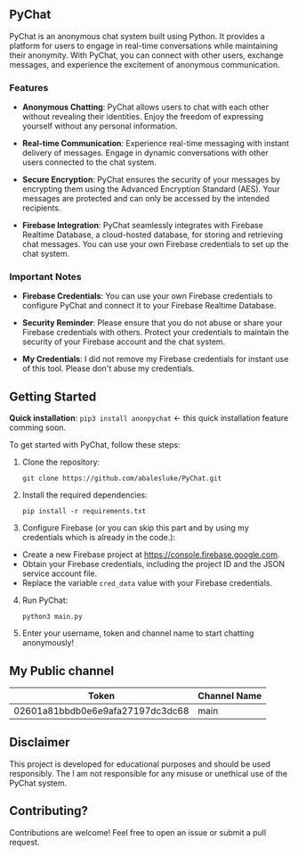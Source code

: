 ## PyChat

PyChat is an anonymous chat system built using Python. It provides a platform for users to engage in real-time conversations while maintaining their anonymity. With PyChat, you can connect with other users, exchange messages, and experience the excitement of anonymous communication.

### Features

- **Anonymous Chatting**: PyChat allows users to chat with each other without revealing their identities. Enjoy the freedom of expressing yourself without any personal information.

- **Real-time Communication**: Experience real-time messaging with instant delivery of messages. Engage in dynamic conversations with other users connected to the chat system.

- **Secure Encryption**: PyChat ensures the security of your messages by encrypting them using the Advanced Encryption Standard (AES). Your messages are protected and can only be accessed by the intended recipients.

- **Firebase Integration**: PyChat seamlessly integrates with Firebase Realtime Database, a cloud-hosted database, for storing and retrieving chat messages. You can use your own Firebase credentials to set up the chat system.

### Important Notes

- **Firebase Credentials**: You can use your own Firebase credentials to configure PyChat and connect it to your Firebase Realtime Database.

- **Security Reminder**: Please ensure that you do not abuse or share your Firebase credentials with others. Protect your credentials to maintain the security of your Firebase account and the chat system.
- **My Credentials**: I did not remove my Firebase credentials for instant use of this tool. Please don't abuse my credentials.
## Getting Started
**Quick installation**: `pip3 install anonpychat` <- this quick installation feature comming soon.

To get started with PyChat, follow these steps:

1. Clone the repository:

   ```shell
   git clone https://github.com/abalesluke/PyChat.git
   ```
2. Install the required dependencies:
   ```shell
   pip install -r requirements.txt
   ```

3. Configure Firebase (or you can skip this part and by using my credentials which is already in the code.):
- Create a new Firebase project at https://console.firebase.google.com.
- Obtain your Firebase credentials, including the project ID and the JSON service account file.
- Replace the variable `cred_data` value with your Firebase credentials.

4. Run PyChat:
   ```shell
   python3 main.py
   ```   
5. Enter your username, token and channel name to start chatting anonymously!

## My Public channel

| Token | Channel Name |
| --- | --- |
| 02601a81bbdb0e6e9afa27197dc3dc68 | main |

## Disclaimer
This project is developed for educational purposes and should be used responsibly. The I am not responsible for any misuse or unethical use of the PyChat system.

## Contributing?
Contributions are welcome! Feel free to open an issue or submit a pull request.
